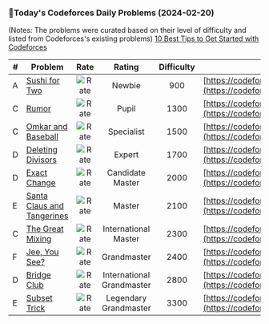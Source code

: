 ### 🌟Today's Codeforces Daily Problems (2024-02-20)
(Notes: The problems were curated based on their level of difficulty and listed from Codeforces's existing problems)
[10 Best Tips to Get Started with Codeforces](https://github.com/ika9810/Codeforces-Daily-Problems/blob/main/10%20Best%20Tips%20to%20Get%20Started%20with%20Codeforces.md)

| # | Problem | Rate| Rating | Difficulty | Contest |
|---| ----- | :--------: | :----------: | :----------: | ---------- |
|A|[Sushi for Two](https://codeforces.com/contest/1138/problem/A)|![Rate](https://img.shields.io/badge/Newbie-900-lightgrey)|Newbie|900|[https://codeforces.com/contest/1138](https://codeforces.com/contest/1138)|
|C|[Rumor](https://codeforces.com/contest/893/problem/C)|![Rate](https://img.shields.io/badge/Pupil-1300-brightgreen)|Pupil|1300|[https://codeforces.com/contest/893](https://codeforces.com/contest/893)|
|C|[Omkar and Baseball](https://codeforces.com/contest/1372/problem/C)|![Rate](https://img.shields.io/badge/Specialist-1500-9cf)|Specialist|1500|[https://codeforces.com/contest/1372](https://codeforces.com/contest/1372)|
|D|[Deleting Divisors](https://codeforces.com/contest/1537/problem/D)|![Rate](https://img.shields.io/badge/Expert-1700-blue)|Expert|1700|[https://codeforces.com/contest/1537](https://codeforces.com/contest/1537)|
|D|[Exact Change](https://codeforces.com/contest/1620/problem/D)|![Rate](https://img.shields.io/badge/Candidate%20Master-2000-blueviolet)|Candidate Master|2000|[https://codeforces.com/contest/1620](https://codeforces.com/contest/1620)|
|E|[Santa Claus and Tangerines](https://codeforces.com/contest/748/problem/E)|![Rate](https://img.shields.io/badge/Master-2100-orange)|Master|2100|[https://codeforces.com/contest/748](https://codeforces.com/contest/748)|
|C|[The Great Mixing](https://codeforces.com/contest/788/problem/C)|![Rate](https://img.shields.io/badge/International%20Master-2300-orange)|International Master|2300|[https://codeforces.com/contest/788](https://codeforces.com/contest/788)|
|F|[Jee, You See?](https://codeforces.com/contest/1670/problem/F)|![Rate](https://img.shields.io/badge/Grandmaster-2400-red)|Grandmaster|2400|[https://codeforces.com/contest/1670](https://codeforces.com/contest/1670)|
|D|[Bridge Club](https://codeforces.com/contest/1572/problem/D)|![Rate](https://img.shields.io/badge/International%20Grandmaster-2800-red)|International Grandmaster|2800|[https://codeforces.com/contest/1572](https://codeforces.com/contest/1572)|
|E|[Subset Trick](https://codeforces.com/contest/1500/problem/E)|![Rate](https://img.shields.io/badge/Legendary%20Grandmaster-3300-red)|Legendary Grandmaster|3300|[https://codeforces.com/contest/1500](https://codeforces.com/contest/1500)|
